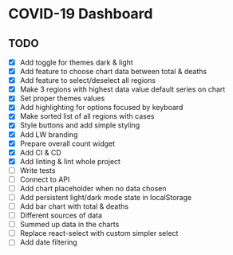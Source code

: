 # COVID-19 Dashboard

## TODO

- [x] Add toggle for themes dark & light
- [x] Add feature to choose chart data between total & deaths
- [x] Add feature to select/deselect all regions
- [x] Make 3 regions with highest data value default series on chart
- [x] Set proper themes values
- [x] Add highlighting for options focused by keyboard
- [x] Make sorted list of all regions with cases
- [x] Style buttons and add simple styling
- [x] Add LW branding
- [x] Prepare overall count widget
- [x] Add CI & CD
- [x] Add linting & lint whole project
- [ ] Write tests
- [ ] Connect to API
- [ ] Add chart placeholder when no data chosen
- [ ] Add persistent light/dark mode state in localStorage
- [ ] Add bar chart with total & deaths
- [ ] Different sources of data
- [ ] Summed up data in the charts
- [ ] Replace react-select with custom simpler select
- [ ] Add date filtering
